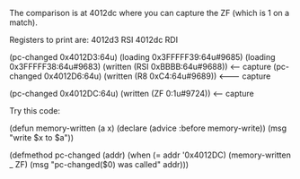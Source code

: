 The comparison is at 4012dc where you can capture the ZF (which is 1 on a match).

Registers to print are:
4012d3 RSI
4012dc RDI

(pc-changed 0x4012D3:64u)
(loading 0x3FFFFF39:64u#9685)
(loading 0x3FFFFF38:64u#9683)
(written (RSI 0xBBBB:64u#9688))  <-- capture
(pc-changed 0x4012D6:64u)
(written (R8 0xC4:64u#9689))    <--- capture

(pc-changed 0x4012DC:64u)
(written (ZF 0:1u#9724))  <-- capture

Try this code:

(defun memory-written (a x)
            (declare (advice :before memory-write))
            (msg "write $x to $a"))

(defmethod pc-changed (addr)
          (when (= addr '0x4012DC)
	  (memory-written _ ZF)
            (msg "pc-changed($0) was called" addr)))
